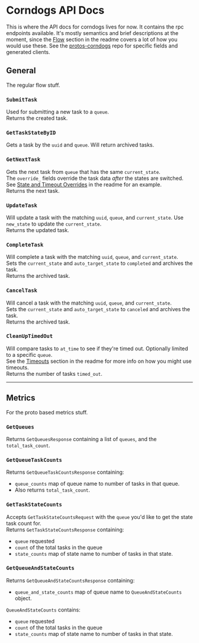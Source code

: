 # Corndogs API Docs
This is where the API docs for corndogs lives for now. It contains the rpc endpoints available. It's mostly semantics and brief descriptions at the moment, since the [Flow](https://github.com/TnLCommunity/corndogs#flow) section in the readme covers a lot of how you would use these. See the [protos-corndogs](https://github.com/TnLCommunity/protos-corndogs) repo for specific fields and generated clients.

## General
The regular flow stuff.

### `SubmitTask`
Used for submitting a new task to a `queue`.\
Returns the created task.

### `GetTaskStateByID`
Gets a task by the `uuid` and `queue`. Will return archived tasks.

### `GetNextTask`
Gets the next task from `queue` that has the same `current_state`.\
The `override_` fields override the task data *after* the states are switched.
See [State and Timeout Overrides](https://github.com/TnLCommunity/corndogs#state-and-timeout-overrides) in the readme for an example.\
Returns the next task.

### `UpdateTask`
Will update a task with the matching `uuid`, `queue`, and `current_state`. Use `new_state` to update the `current_state`.\
Returns the updated task.

### `CompleteTask`
Will complete a task with the matching `uuid`, `queue`, and `current_state`.\
Sets the `current_state` and `auto_target_state` to `completed` and archives the task.\
Returns the archived task.

### `CancelTask`
Will cancel a task with the matching `uuid`, `queue`, and `current_state`.\
Sets the `current_state` and `auto_target_state` to `canceled` and archives the task.\
Returns the archived task.

### `CleanUpTimedOut`
Will compare tasks to `at_time` to see if they're timed out. Optionally limited to a specific `queue`.\
See the [Timeouts](https://github.com/TnLCommunity/corndogs#timeouts) section in the readme for more info on how you might use timeouts.\
Returns the number of tasks `timed_out`.

---

## Metrics
For the proto based metrics stuff. 

### `GetQueues`
Returns `GetQueuesResponse` containing a list of `queues`, and the `total_task_count`.

### `GetQueueTaskCounts`
Returns `GetQueueTaskCountsResponse` containing:
- `queue_counts` map of queue name to number of tasks in that queue.
- Also returns `total_task_count`.

### `GetTaskStateCounts`
Accepts `GetTaskStateCountsRequest` with the `queue` you'd like to get the state task count for.\
Returns `GetTaskStateCountsResponse` containing:
- `queue` requested
- `count` of the total tasks in the queue
- `state_counts` map of state name to number of tasks in that state.

### `GetQueueAndStateCounts`
Returns `GetQueueAndStateCountsResponse` containing:
- `queue_and_state_counts` map of queue name to `QueueAndStateCounts` object.

`QueueAndStateCounts` contains:
- `queue` requested
- `count` of the total tasks in the queue
- `state_counts` map of state name to number of tasks in that state.